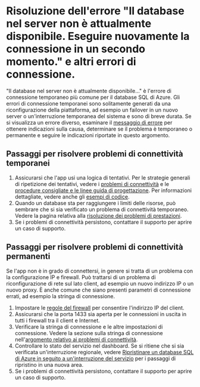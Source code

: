 <properties
	pageTitle="Risoluzione dell'errore Il database nel server non è attualmente disponibile per il database SQL di Azure"
	description="Passaggi per identificare e risolvere gli errori di connessione per il database SQL di Azure."
	services="sql-database"
	documentationCenter=""
	authors="dalechen"
	manager="msmets"
	editor=""/>

<tags
	ms.service="sql-database"
	ms.workload="data-management"
	ms.tgt_pltfrm="na"
	ms.devlang="na"
	ms.topic="article"
	ms.date="12/10/2015"
	ms.author="daleche"/>

# Risoluzione dell'errore "Il database nel server non è attualmente disponibile. Eseguire nuovamente la connessione in un secondo momento." e altri errori di connessione.
"Il database <dbname> nel server <servername> non è attualmente disponibile..." è l'errore di connessione temporaneo più comune per il database SQL di Azure. Gli errori di connessione temporanei sono solitamente generati da una riconfigurazione della piattaforma, ad esempio un failover in un nuovo server o un'interruzione temporanea del sistema e sono di breve durata. Se si visualizza un errore diverso, esaminare il [messaggio di errore](sql-database-develop-error-messages.md) per ottenere indicazioni sulla causa, determinare se il problema è temporaneo o permanente e seguire le indicazioni riportate in questo argomento.

## Passaggi per risolvere problemi di connettività temporanei
1.	Assicurarsi che l'app usi una logica di tentativi. Per le strategie generali di ripetizione dei tentativi, vedere i [problemi di connettività](sql-database-connectivity-issues.md) e le [procedure consigliate e le linee guida di progettazione](sql-database-connect-central-recommendations.md). Per informazioni dettagliate, vedere anche gli [esempi di codice](sql-database-develop-quick-start-client-code-samples.md).
2.	Quando un database sta per raggiungere i limiti delle risorse, può sembrare che si sia verificato un problema di connettività temporaneo. Vedere la pagina relativa alla [risoluzione dei problemi di prestazioni](sql-database-troubleshoot-performance.md).
3.	Se i problemi di connettività persistono, contattare il supporto per aprire un caso di supporto.

## Passaggi per risolvere problemi di connettività permanenti
Se l'app non è in grado di connettersi, in genere si tratta di un problema con la configurazione IP e firewall. Può trattarsi di un problema di riconfigurazione di rete sul lato client, ad esempio un nuovo indirizzo IP o un nuovo proxy. È anche comune che siano presenti parametri di connessione errati, ad esempio la stringa di connessione.

1.	Impostare le [regole del firewall](sql-database-configure-firewall-settings.md) per consentire l'indirizzo IP del client.
2.	Assicurarsi che la porta 1433 sia aperta per le connessioni in uscita in tutti i firewall tra il client e Internet.
3.	Verificare la stringa di connessione e le altre impostazioni di connessione. Vedere la sezione sulla stringa di connessione nell'[argomento relativo ai problemi di connettività](sql-database-connectivity-issues.md).
4.	Controllare lo stato del servizio nel dashboard. Se si ritiene che si sia verificata un'interruzione regionale, vedere [Ripristinare un database SQL di Azure in seguito a un'interruzione del servizio](sql-database-disaster-recovery.md) per i passaggi di ripristino in una nuova area.
5.	Se i problemi di connettività persistono, contattare il supporto per aprire un caso di supporto.

<!---HONumber=AcomDC_1210_2015-->